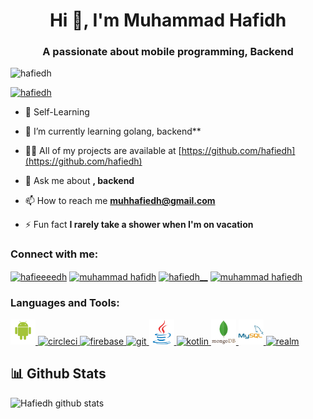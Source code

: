 <h1 align="center">Hi 👋, I'm Muhammad Hafidh</h1>
<h3 align="center">A passionate about mobile programming, Backend</h3>

<p align="left"> <img src="https://komarev.com/ghpvc/?username=hafiedh&label=Profile%20views&color=0e75b6&style=flat" alt="hafiedh" /> </p>

<p align="left"> <a href="https://github.com/ryo-ma/github-profile-trophy"><img src="https://github-profile-trophy.vercel.app/?username=hafiedh" alt="hafiedh" /></a> </p>

- 🔭 Self-Learning

- 🌱 I’m currently learning golang, backend**
- 👨‍💻 All of my projects are available at [https://github.com/hafiedh](https://github.com/hafiedh)

- 💬 Ask me about **, backend**

- 📫 How to reach me **muhhafiedh@gmail.com**

- ⚡ Fun fact **I rarely take a shower when I'm on vacation**

<h3 align="left">Connect with me:</h3>
<p align="left">
<a href="https://twitter.com/Hafieeedh" target="blank"><img align="center" src="https://raw.githubusercontent.com/rahuldkjain/github-profile-readme-generator/master/src/images/icons/Social/twitter.svg" alt="hafieeeedh" height="30" width="40" /></a>
<a href=https://www.linkedin.com/in/muhammad-h-760005113/ target="blank"><img align="center" src="https://raw.githubusercontent.com/rahuldkjain/github-profile-readme-generator/master/src/images/icons/Social/linked-in-alt.svg" alt="muhammad hafidh" height="30" width="40" /></a>
<a href="https://instagram.com/hafiedh__" target="blank"><img align="center" src="https://raw.githubusercontent.com/rahuldkjain/github-profile-readme-generator/master/src/images/icons/Social/instagram.svg" alt="hafiedh__" height="30" width="40" /></a>
<a href=https://www.youtube.com/channel/UCnDX6PcS0o39s2JXjjwI_jg target="blank"><img align="center" src="https://raw.githubusercontent.com/rahuldkjain/github-profile-readme-generator/master/src/images/icons/Social/youtube.svg" alt="muhammad hafiedh" height="30" width="40" /></a>
</p>

<h3 align="left">Languages and Tools:</h3>
<p align="left"> <a href="https://developer.android.com" target="_blank"> <img src="https://raw.githubusercontent.com/devicons/devicon/master/icons/android/android-original-wordmark.svg" alt="android" width="40" height="40"/> </a> <a href="https://circleci.com" target="_blank"> <img src="https://www.vectorlogo.zone/logos/circleci/circleci-icon.svg" alt="circleci" width="40" height="40"/> </a> <a href="https://firebase.google.com/" target="_blank"> <img src="https://www.vectorlogo.zone/logos/firebase/firebase-icon.svg" alt="firebase" width="40" height="40"/> </a> <a href="https://git-scm.com/" target="_blank"> <img src="https://www.vectorlogo.zone/logos/git-scm/git-scm-icon.svg" alt="git" width="40" height="40"/> </a> <a href="https://www.java.com" target="_blank"> <img src="https://raw.githubusercontent.com/devicons/devicon/master/icons/java/java-original.svg" alt="java" width="40" height="40"/> </a> <a href="https://kotlinlang.org" target="_blank"> <img src="https://www.vectorlogo.zone/logos/kotlinlang/kotlinlang-icon.svg" alt="kotlin" width="40" height="40"/> </a> <a href="https://www.mongodb.com/" target="_blank"> <img src="https://raw.githubusercontent.com/devicons/devicon/master/icons/mongodb/mongodb-original-wordmark.svg" alt="mongodb" width="40" height="40"/> </a> <a href="https://www.mysql.com/" target="_blank"> <img src="https://raw.githubusercontent.com/devicons/devicon/master/icons/mysql/mysql-original-wordmark.svg" alt="mysql" width="40" height="40"/> </a> <a href="https://realm.io/" target="_blank"> <img src="https://raw.githubusercontent.com/bestofjs/bestofjs-webui/8665e8c267a0215f3159df28b33c365198101df5/public/logos/realm.svg" alt="realm" width="40" height="40"/> </a> </p>

## 📊 Github Stats 
![Hafiedh github stats](https://github-readme-stats.vercel.app/api?username=hafiedh&theme=nord&show_icons=true&count_private=true)

